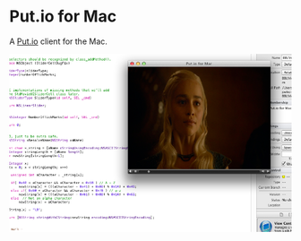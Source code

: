 # Put.io for Mac

A [Put.io][1] client for the Mac.

![Screenshot](./PutIO_Mac_Screenshot.png)

[1]: http://put.io
